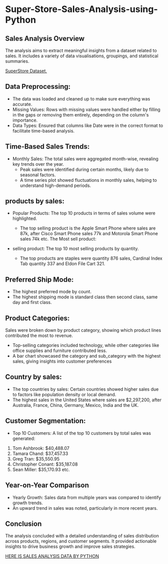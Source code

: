 # Super-Store-Sales-Analysis-using-Python

## Sales Analysis Overview

The analysis aims to extract meaningful insights from a dataset related to sales. It includes a variety of data visualisations, groupings, and statistical summaries.


[SuperStore Dataset.](https://github.com/NandiniRajn/Sales-Analysis-using-Python/blob/main/superstore_sales.xlsx)

## Data Preprocessing:
-	The data was loaded and cleaned up to make sure everything was accurate.
-	Missing Values: Rows with missing values were handled either by filling in the gaps or removing them entirely, depending on the column's importance.
-	Data Types: Ensured that columns like Date were in the correct format to facilitate time-based analysis.

## Time-Based Sales Trends:
- Monthly Sales: The total sales were aggregated month-wise, revealing key trends over the year.
  - Peak sales were identified during certain months, likely due to seasonal factors.
  - A time series plot showed fluctuations in monthly sales, helping to understand high-demand periods.

## products by sales:
- Popular Products: The top 10 products in terms of sales volume were highlighted.
  - The top selling product is the Apple Smart Phone where sales are 87k, after Cisco Smart Phone sales 77k and Motorola Smart Phone sales 74k etc.
The Most sell product:

- selling product: The top 10 most selling products by quantity.
  - The top products are staples were quantity 876 sales, Cardinal Index Tab quantity 337 and Eldon File Cart 321.

## Preferred Ship Mode:
- The highest preferred mode by count.
- The highest shipping mode is standard class then second class, same day and first class.

## Product Categories:
Sales were broken down by product category, showing which product lines contributed the most to revenue.
  - Top-selling categories included technology, while other categories like office supplies and furniture contributed less.
  - A bar chart showcased the category and sub_category with the highest sales, giving insights into customer preferences

## Country by sales:
- The top countries by sales: Certain countries showed higher sales due to factors like population density or local demand.
- The highest sales in the United States where sales are $2,297,200, after Australia, France, China, Germany, Mexico, India and the UK.

## Customer Segmentation:
- Top 10 Customers: A list of the top 10 customers by total sales was generated:
1.	Tom Ashbrook: $40,488.07
2.	Tamara Chand: $37,457.33
3.	Greg Tran: $35,550.95
4.	Christopher Conant: $35,187.08
5.	Sean Miller: $35,170.93 etc.

## Year-on-Year Comparison
- Yearly Growth: Sales data from multiple years was compared to identify growth trends.
- An upward trend in sales was noted, particularly in more recent years.

## Conclusion
The analysis concluded with a detailed understanding of sales distribution across products, regions, and customer segments. It provided actionable insights to drive business growth and improve sales strategies.

[HERE IS SALES ANALYSIS DATA BY PYTHON](https://github.com/NandiniRajn/Sales-Analysis-using-Python/blob/main/Superstore_SalesAnalysis.ipynb)
